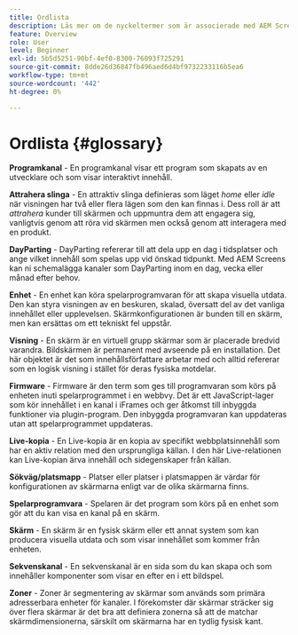 ```yaml
---
title: Ordlista
description: Läs mer om de nyckeltermer som är associerade med AEM Screens.
feature: Overview
role: User
level: Beginner
exl-id: 5b5d5251-90bf-4ef0-8300-76093f725291
source-git-commit: 8dde26d36847fb496aed6d4bf9732233116b5ea6
workflow-type: tm+mt
source-wordcount: '442'
ht-degree: 0%

---
```


# Ordlista {#glossary}

**Programkanal** - En programkanal visar ett program som skapats av en utvecklare och som visar interaktivt innehåll.

**Attrahera slinga** - En attraktiv slinga definieras som läget *home* eller *idle* när visningen har två eller flera lägen som den kan finnas i. Dess roll är att *attrahera* kunder till skärmen och uppmuntra dem att engagera sig, vanligtvis genom att röra vid skärmen men också genom att interagera med en produkt.

**DayParting** - DayParting refererar till att dela upp en dag i tidsplatser och ange vilket innehåll som spelas upp vid önskad tidpunkt. Med AEM Screens kan ni schemalägga kanaler som DayParting inom en dag, vecka eller månad efter behov.

**Enhet** - En enhet kan köra spelarprogramvaran för att skapa visuella utdata. Den kan styra visningen av en beskuren, skalad, översatt del av det vanliga innehållet eller upplevelsen. Skärmkonfigurationen är bunden till en skärm, men kan ersättas om ett tekniskt fel uppstår.

**Visning** - En skärm är en virtuell grupp skärmar som är placerade bredvid varandra. Bildskärmen är permanent med avseende på en installation. Det här objektet är det som innehållsförfattare arbetar med och alltid refererar som en logisk visning i stället för deras fysiska motdelar.

**Firmware** - Firmware är den term som ges till programvaran som körs på enheten inuti spelarprogrammet i en webbvy. Det är ett JavaScript-lager som kör innehållet i en kanal i iFrames och ger åtkomst till inbyggda funktioner via plugin-program. Den inbyggda programvaran kan uppdateras utan att spelarprogrammet uppdateras.

**Live-kopia** - En Live-kopia är en kopia av specifikt webbplatsinnehåll som har en aktiv relation med den ursprungliga källan. I den här Live-relationen kan Live-kopian ärva innehåll och sidegenskaper från källan.

**Sökväg/platsmapp** - Platser eller platser i platsmappen är värdar för konfigurationen av skärmarna enligt var de olika skärmarna finns.

**Spelarprogramvara** - Spelaren är det program som körs på en enhet som gör att du kan visa en kanal på en skärm.

**Skärm** - En skärm är en fysisk skärm eller ett annat system som kan producera visuella utdata och som visar innehållet som kommer från enheten.

**Sekvenskanal** - En sekvenskanal är en sida som du kan skapa och som innehåller komponenter som visar en efter en i ett bildspel.

**Zoner** - Zoner är segmentering av skärmar som används som primära adresserbara enheter för kanaler. I förekomster där skärmar sträcker sig över flera skärmar är det bra att definiera zonerna så att de matchar skärmdimensionerna, särskilt om skärmarna har en tydlig fysisk kant.
